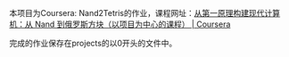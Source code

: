 本项目为Coursera: Nand2Tetris的作业，课程网址：[从第一原理构建现代计算机：从 Nand 到俄罗斯方块（以项目为中心的课程） | Coursera](https://www.coursera.org/learn/build-a-computer)

完成的作业保存在projects的以0开头的文件中。

